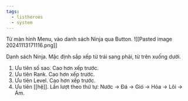 ```yaml
---
tags:
  - listheroes
  - system
---
```

Từ màn hình Menu, vào danh sách Ninja qua Button.
![[Pasted image 20241113171116.png]]

Danh sách Ninja. Mặc định sắp xếp từ trái sang phải, từ trên xuống dưới.
1. Ưu tiên số sao. Cao hơn xếp trước.
2. Ưu tiên Rank. Cao hơn xếp trước.
3. Ưu tiên Level. Cao hơn xếp trước.
4. Ưu tiên [[hệ]]. Lần lượt theo thứ tự: Nước -> Đá -> Gió -> Hỏa -> Lôi -> Ám.
